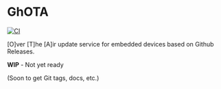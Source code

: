 # GhOTA

[![CI](https://github.com/ivmarkov/ghota/actions/workflows/ci.yml/badge.svg)](https://github.com/ivmarkov/ghota/actions/workflows/ci.yml)

[O]ver [T]he [A]ir update service for embedded devices based on Github Releases.

**WIP** - Not yet ready

(Soon to get Git tags, docs, etc.)
